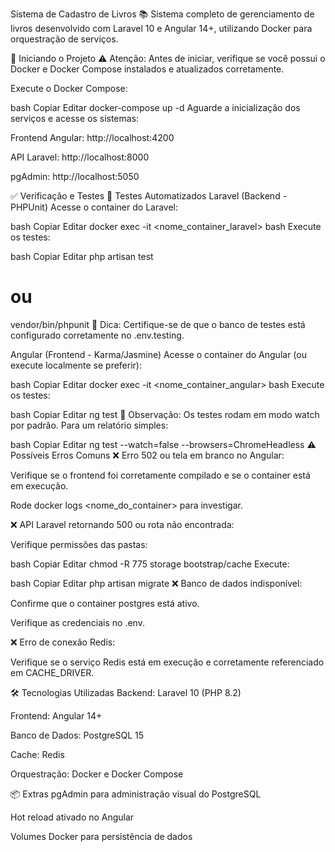 Sistema de Cadastro de Livros 📚
Sistema completo de gerenciamento de livros desenvolvido com Laravel 10 e Angular 14+, utilizando Docker para orquestração de serviços.

🚀 Iniciando o Projeto
⚠️ Atenção: Antes de iniciar, verifique se você possui o Docker e Docker Compose instalados e atualizados corretamente.

Execute o Docker Compose:

bash
Copiar
Editar
docker-compose up -d
Aguarde a inicialização dos serviços e acesse os sistemas:

Frontend Angular: http://localhost:4200

API Laravel: http://localhost:8000

pgAdmin: http://localhost:5050

✅ Verificação e Testes
🔧 Testes Automatizados
Laravel (Backend - PHPUnit)
Acesse o container do Laravel:

bash
Copiar
Editar
docker exec -it <nome_container_laravel> bash
Execute os testes:

bash
Copiar
Editar
php artisan test
# ou
vendor/bin/phpunit
🧪 Dica: Certifique-se de que o banco de testes está configurado corretamente no .env.testing.

Angular (Frontend - Karma/Jasmine)
Acesse o container do Angular (ou execute localmente se preferir):

bash
Copiar
Editar
docker exec -it <nome_container_angular> bash
Execute os testes:

bash
Copiar
Editar
ng test
🎯 Observação: Os testes rodam em modo watch por padrão. Para um relatório simples:

bash
Copiar
Editar
ng test --watch=false --browsers=ChromeHeadless
⚠️ Possíveis Erros Comuns
❌ Erro 502 ou tela em branco no Angular:

Verifique se o frontend foi corretamente compilado e se o container está em execução.

Rode docker logs <nome_do_container> para investigar.

❌ API Laravel retornando 500 ou rota não encontrada:

Verifique permissões das pastas:

bash
Copiar
Editar
chmod -R 775 storage bootstrap/cache
Execute:

bash
Copiar
Editar
php artisan migrate
❌ Banco de dados indisponível:

Confirme que o container postgres está ativo.

Verifique as credenciais no .env.

❌ Erro de conexão Redis:

Verifique se o serviço Redis está em execução e corretamente referenciado em CACHE_DRIVER.

🛠️ Tecnologias Utilizadas
Backend: Laravel 10 (PHP 8.2)

Frontend: Angular 14+

Banco de Dados: PostgreSQL 15

Cache: Redis

Orquestração: Docker e Docker Compose

📦 Extras
pgAdmin para administração visual do PostgreSQL

Hot reload ativado no Angular

Volumes Docker para persistência de dados
